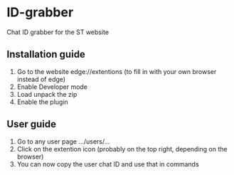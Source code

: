 # ID-grabber
Chat ID grabber for the ST website

## Installation guide
1. Go to the website edge://extentions (to fill in with your own browser instead of edge)
2. Enable Developer mode
3. Load unpack the zip
4. Enable the plugin

## User guide
1. Go to any user page .../users/...
2. Click on the extention icon (probably on the top right, depending on the browser)
3. You can now copy the user chat ID and use that in commands
